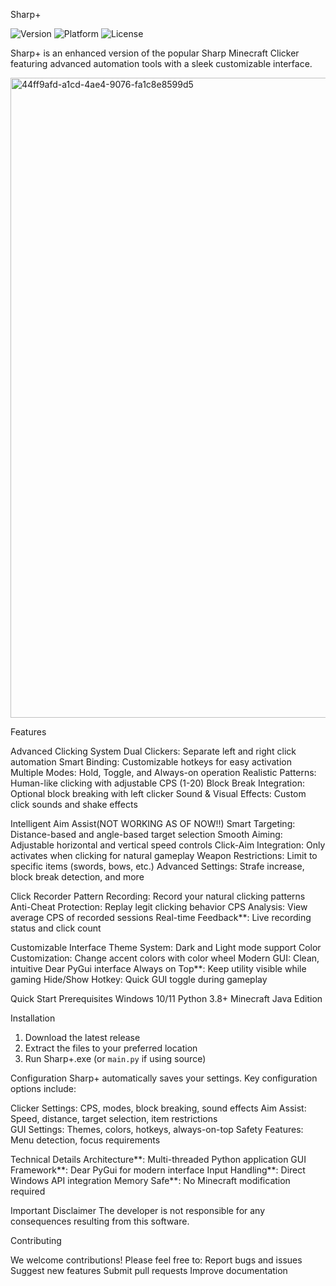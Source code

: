 Sharp+

![Version](https://img.shields.io/badge/version-1.0+-blue.svg)
![Platform](https://img.shields.io/badge/platform-Windows-lightgrey.svg)
![License](https://img.shields.io/badge/license-MIT-green.svg)

Sharp+ is an enhanced version of the popular Sharp Minecraft Clicker featuring advanced automation tools with a sleek customizable interface.


<img width="1024" height="1024" alt="44ff9afd-a1cd-4ae4-9076-fa1c8e8599d5" src="https://github.com/user-attachments/assets/6bd10800-5ac3-4d75-b36f-c17c32566b82" />




Features

Advanced Clicking System
Dual Clickers: Separate left and right click automation
Smart Binding: Customizable hotkeys for easy activation
Multiple Modes: Hold, Toggle, and Always-on operation
Realistic Patterns: Human-like clicking with adjustable CPS (1-20)
Block Break Integration: Optional block breaking with left clicker
Sound & Visual Effects: Custom click sounds and shake effects

Intelligent Aim Assist(NOT WORKING AS OF NOW!!)
Smart Targeting: Distance-based and angle-based target selection
Smooth Aiming: Adjustable horizontal and vertical speed controls
Click-Aim Integration: Only activates when clicking for natural gameplay
Weapon Restrictions: Limit to specific items (swords, bows, etc.)
Advanced Settings: Strafe increase, block break detection, and more

Click Recorder
Pattern Recording: Record your natural clicking patterns
Anti-Cheat Protection: Replay legit clicking behavior
CPS Analysis: View average CPS of recorded sessions
Real-time Feedback**: Live recording status and click count

Customizable Interface
Theme System: Dark and Light mode support
Color Customization: Change accent colors with color wheel
Modern GUI: Clean, intuitive Dear PyGui interface
Always on Top**: Keep utility visible while gaming
Hide/Show Hotkey: Quick GUI toggle during gameplay

Quick Start
Prerequisites
Windows 10/11
Python 3.8+
Minecraft Java Edition

Installation
1. Download the latest release
2. Extract the files to your preferred location
3. Run Sharp+.exe (or `main.py` if using source)



Configuration
Sharp+ automatically saves your settings. Key configuration options include:

Clicker Settings: CPS, modes, block breaking, sound effects
Aim Assist: Speed, distance, target selection, item restrictions  
GUI Settings: Themes, colors, hotkeys, always-on-top
Safety Features: Menu detection, focus requirements

Technical Details
Architecture**: Multi-threaded Python application
GUI Framework**: Dear PyGui for modern interface
Input Handling**: Direct Windows API integration
Memory Safe**: No Minecraft modification required

Important Disclaimer
The developer is not responsible for any consequences resulting from this software.

Contributing

We welcome contributions! Please feel free to:
Report bugs and issues
Suggest new features
Submit pull requests
Improve documentation



